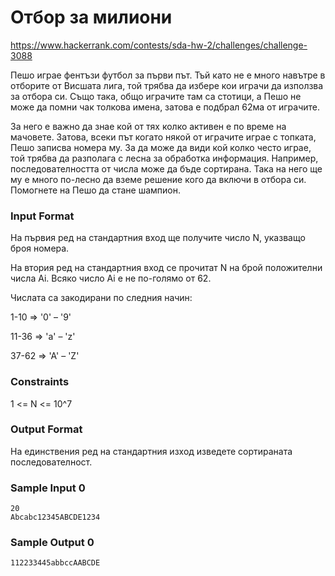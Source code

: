 # Отбор за милиони

https://www.hackerrank.com/contests/sda-hw-2/challenges/challenge-3088

Пешо играе фентъзи футбол за първи път. Тъй като не е много навътре в отборите от Висшата лига, той трябва да избере кои играчи да използва за отбора си. Също така, общо играчите там са стотици, а Пешо не може да помни чак толкова имена, затова е подбрал 62ма от играчите.

За него е важно да знае кой от тях колко активен е по време на мачовете. Затова, всеки път когато някой от играчите играе с топката, Пешо записва номера му. За да може да види кой колко често играе, той трябва да разполага с лесна за обработка информация. Например, последователността от числа може да бъде сортирана. Така на него ще му е много по-лесно да вземе решение кого да включи в отбора си. Помогнете на Пешо да стане шампион.

### Input Format

На първия ред на стандартния вход ще получите число N, указващо броя номера.

На втория ред на стандартния вход се прочитат N на брой положителни числа Ai. Всяко число Ai е не по-голямо от 62.

Числата са закодирани по следния начин:

1-10 => '0' – '9'

11-36 => 'a' – 'z'

37-62 => 'A' – 'Z'

### Constraints

1 <= N <= 10^7

### Output Format

На единствения ред на стандартния изход изведете сортираната последователност.

### Sample Input 0

```
20
Abcabc12345ABCDE1234
```

### Sample Output 0

```
112233445abbccAABCDE
```